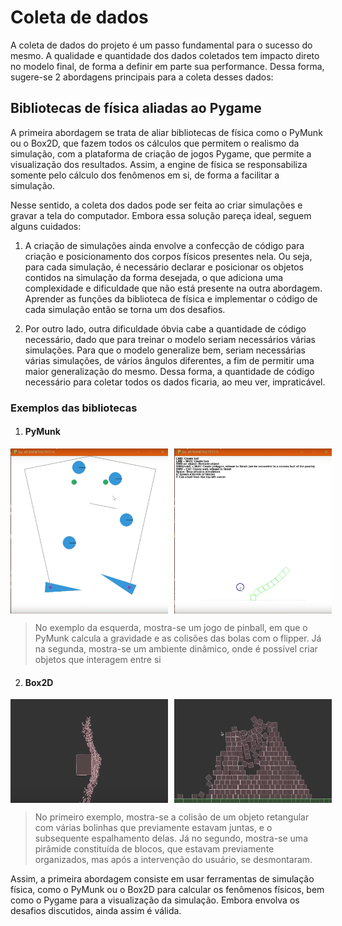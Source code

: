 # Coleta de dados

A coleta de dados do projeto é um passo fundamental para o sucesso do mesmo. A qualidade e quantidade dos dados coletados tem impacto direto no modelo final, de forma a definir em parte sua performance. Dessa forma, sugere-se 2 abordagens principais para a coleta desses dados:

## Bibliotecas de física aliadas ao Pygame

A primeira abordagem se trata de aliar bibliotecas de física como o PyMunk ou o Box2D, que fazem todos os cálculos que permitem o realismo da simulação, com a plataforma de criação de jogos Pygame, que permite a visualização dos resultados. Assim, a engine de física se responsabiliza somente pelo cálculo dos fenômenos em si, de forma a facilitar a simulação. 

Nesse sentido, a coleta dos dados pode ser feita ao criar simulações e gravar a tela do computador. Embora essa solução pareça ideal, seguem alguns cuidados:

1. A criação de simulações ainda envolve a confecção de código para criação e posicionamento dos corpos físicos presentes nela. Ou seja, para cada simulação, é necessário declarar e posicionar os objetos contidos na simulação da forma desejada, o que adiciona uma complexidade e dificuldade que não está presente na outra abordagem. Aprender as funções da biblioteca de física e implementar o código de cada simulação então se torna um dos desafios. 

2. Por outro lado, outra dificuldade óbvia cabe a quantidade de código necessário, dado que para treinar o modelo seriam necessários várias simulações. Para que o modelo generalize bem, seriam necessárias várias simulações, de vários ângulos diferentes, a fim de permitir uma maior generalização do mesmo. Dessa forma, a quantidade de código necessário para coletar todos os dados ficaria, ao meu ver, impraticável.

### Exemplos das bibliotecas

1. #### PyMunk

<div style="display: flex;">
  <img src="src/pinball_example.png" alt="Pinball Example" style="margin-right: 10px; width: 50%;" />
  <img src="src/box_example.png" alt="Box Example" style="width: 50%;" />
</div>

> No exemplo da esquerda, mostra-se um jogo de pinball, em que o PyMunk calcula a gravidade e as colisões das bolas com o flipper. Já na segunda, mostra-se um ambiente dinâmico, onde é possível criar objetos que interagem entre si

2. #### Box2D

<div style="display: flex;">
  <img src="src/collision_example.png" alt="Exemplo colisão" style="margin-right: 10px; width: 50%;" />
  <img src="src/piramid_example.png" alt="Exemplo pirâmide" style="width: 50%;" />
</div>

> No primeiro exemplo, mostra-se a colisão de um objeto retangular com várias bolinhas que previamente estavam juntas, e o subsequente espalhamento delas. Já no segundo, mostra-se uma pirâmide constituída de blocos, que estavam previamente organizados, mas após a intervenção do usuário, se desmontaram.

Assim, a primeira abordagem consiste em usar ferramentas de simulação física, como o PyMunk ou o Box2D para calcular os fenômenos físicos, bem como o Pygame para a visualização da simulação. Embora envolva os desafios discutidos, ainda assim é válida.

